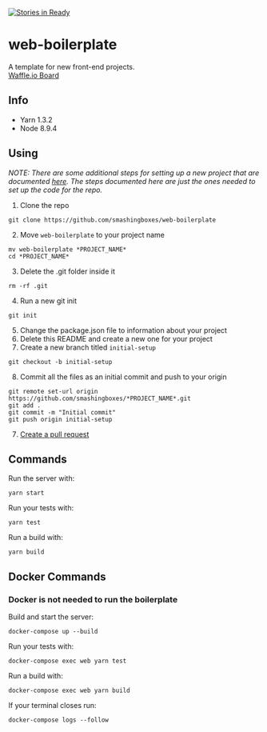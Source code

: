 [![Stories in Ready](https://badge.waffle.io/smashingboxes/web-boilerplate.png?label=ready&title=Ready)](https://waffle.io/smashingboxes/web-boilerplate)
# web-boilerplate
A template for new front-end projects.  
[Waffle.io Board](https://waffle.io/smashingboxes/web-boilerplate)

## Info

- Yarn 1.3.2
- Node 8.9.4

## Using
*NOTE: There are some additional steps for setting up a new project that are documented [here](https://github.com/smashingboxes/development-wiki/blob/master/technobabble/setting_up_a_new_project.md). The steps documented here are just the ones needed to set up the code for the repo.*

1. Clone the repo
```
git clone https://github.com/smashingboxes/web-boilerplate
```
2. Move `web-boilerplate` to your project name
```
mv web-boilerplate *PROJECT_NAME*
cd *PROJECT_NAME*
```
3. Delete the .git folder inside it
```
rm -rf .git
```
4. Run a new git init
```
git init
```
5. Change the package.json file to information about your project
6. Delete this README and create a new one for your project
7. Create a new branch titled `initial-setup`
```
git checkout -b initial-setup
```
8. Commit all the files as an initial commit and push to your origin
```
git remote set-url origin https://github.com/smashingboxes/*PROJECT_NAME*.git
git add .
git commit -m "Initial commit"
git push origin initial-setup
```
7. [Create a pull request](https://github.com/smashingboxes/development-wiki/blob/master/technobabble/code_quality/code_review_policy.md)

## Commands

Run the server with:
```
yarn start
```

Run your tests with:
```
yarn test
```

Run a build with:
```
yarn build
```

## Docker Commands

### Docker is not needed to run the boilerplate

Build and start the server:
```
docker-compose up --build
```

Run your tests with:
```
docker-compose exec web yarn test
```

Run a build with:
```
docker-compose exec web yarn build
```

If your terminal closes run:
```
docker-compose logs --follow
```
